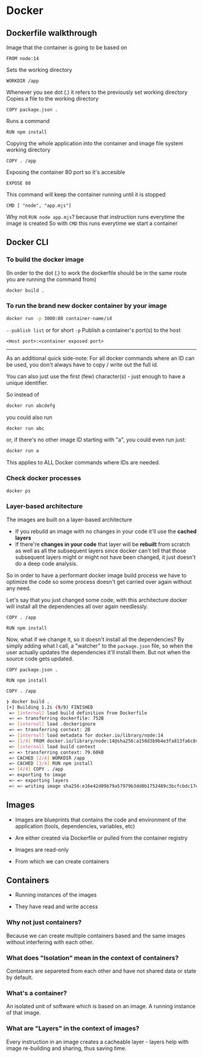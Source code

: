 # Docker

## Dockerfile walkthrough

Image that the container is going to be based on

```docker
FROM node:14
```

Sets the working directory

```docker
WORKDIR /app
```

Whenever you see dot (.) it refers to the previously set working directory
Copies a file to the working directory

```docker
COPY package.json .
```

Runs a command

```docker
RUN npm install
```

Copying the whole application into the container and image file system working directory

```docker
COPY . /app
```

Exposing the container 80 port so it's accesible

```docker
EXPOSE 80
```

This command will keep the container running until it is stopped

```docker
CMD [ "node", "app.mjs"]
```

Why not `RUN node app.mjs`? because that instruction runs everytime the image is created
So with `CMD` this runs everytime we start a container

## Docker CLI

### To build the docker image

(In order to the dot (.) to work the dockerfile should be in the same route you are running the command from)

```bash
docker build .
```

### To run the brand new docker container by your image

```bash
docker run -p 3000:80 container-name/id
```

`--publish list` or for short `-p`
Publish a container's port(s) to the host

`<Host port>:<container exposed port>`

---

As an additional quick side-note: For all docker commands where an ID can be used, you don't always have to copy / write out the full id.

You can also just use the first (few) character(s) - just enough to have a unique identifier.

So instead of

```bash
docker run abcdefg
```

you could also run

```bash
docker run abc
```

or, if there's no other image ID starting with "a", you could even run just:

```bash
docker run a
```

This applies to ALL Docker commands where IDs are needed.

### Check docker processes

```bash
docker ps
```

### Layer-based architecture

The images are built on a layer-based architecture

- If you rebuild an image with no changes in your code it'll use the **cached layers**
- If there're **changes in your code** that layer will be **rebuilt** from scratch as well as all the subsequent layers since docker can't tell that those subsequent layers might or might not have been changed, it just doesn't do a deep code analysis.

So in order to have a performant docker image build process we have to optimize the code so some process doesn't get carried over again without any need.

Let's say that you just changed some code, with this architecture docker will install all the dependencies all over again needlessly.

```docker
COPY . /app

RUN npm install
```

Now, what if we change it, so it doesn't install all the dependencies? By simply adding what I call, a "watcher" to the `package.json` file, so when the user actually updates the dependencies it'll install them. But not when the source code gets updated.

```docker
COPY package.json .

RUN npm install

COPY . /app
```

```bash
❯ docker build .
[+] Building 1.2s (9/9) FINISHED                                                                                   docker:desktop-linux
 => [internal] load build definition from Dockerfile                                                                               0.0s
 => => transferring dockerfile: 752B                                                                                               0.0s
 => [internal] load .dockerignore                                                                                                  0.0s
 => => transferring context: 2B                                                                                                    0.0s
 => [internal] load metadata for docker.io/library/node:14                                                                         0.5s
 => [1/4] FROM docker.io/library/node:14@sha256:a158d3b9b4e3fa813fa6c8c590b8f0a860e015ad4e59bbce5744d2f6fd8461aa                   0.0s
 => [internal] load build context                                                                                                  0.1s
 => => transferring context: 79.60kB                                                                                               0.1s
 => CACHED [2/4] WORKDIR /app                                                                                                      0.0s
 => CACHED [3/4] RUN npm install                                                                                                   0.0s
 => [4/4] COPY . /app                                                                                                              0.3s
 => exporting to image                                                                                                             0.2s
 => => exporting layers                                                                                                            0.2s
 => => writing image sha256:e16e42d09b79a57979b3dd0b1752489c3bcfcbdc17eb9d02e22b5f027fca62b1                                       0.0s
```

## Images

- Images are blueprints that contains the code and environment of the application (tools, dependencies, variables, etc)

- Are either created via Dockerfile or pulled from the container registry

- Images are read-only

- From which we can create containers

## Containers

- Running instances of the images

- They have read and write access

### Why not just containers?

Because we can create multiple containers based and the same images without interfering with each other.

### What does "Isolation" mean in the context of containers?

Containers are separeted from each other and have not shared data or state by default.

### What's a container?

An isolated unit of software which is based on an image. A running instance of that image.

### What are "Layers" in the context of images?

Every instruction in an image creates a cacheable layer - layers help with image re-building and sharing, thus saving time.
